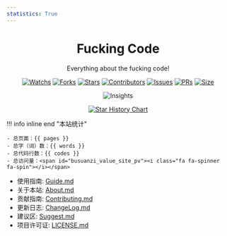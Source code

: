 ```yaml
---
statistics: True
---
```


<h1 align="center">Fucking Code</h1>

<p align="center">
Everything about the fucking code!
</p>

<p align="center">
<a href="https://github.com/Xiaokang2022/Fucking-Code/watchers"><img alt="Watchs" src="https://img.shields.io/github/watchers/Xiaokang2022/Fucking-Code?label=Watchs&logo=github&style=flat" /></a>
<a href="https://github.com/Xiaokang2022/Fucking-Code/forks"><img alt="Forks" src="https://img.shields.io/github/forks/Xiaokang2022/Fucking-Code?label=Forks&logo=github&style=flat" /></a>
<a href="https://github.com/Xiaokang2022/Fucking-Code/stargazers"><img alt="Stars" src="https://img.shields.io/github/stars/Xiaokang2022/Fucking-Code?label=Stars&color=gold&logo=github&style=flat" /></a>
<a href="https://github.com/Xiaokang2022/Fucking-Code/graphs/contributors"><img alt="Contributors" src="https://img.shields.io/github/contributors/Xiaokang2022/Fucking-Code?label=Contributors&logo=github" /></a>
<a href="https://github.com/Xiaokang2022/Fucking-Code/issues"><img alt="Issues" src="https://img.shields.io/github/issues/Xiaokang2022/Fucking-Code?label=Issues&logo=github" /></a>
<a href="https://github.com/Xiaokang2022/Fucking-Code/pulls"><img alt="PRs" src="https://img.shields.io/github/issues-pr/Xiaokang2022/Fucking-Code?label=PRs&logo=github" /></a>
<a href="https://github.com/Xiaokang2022/Fucking-Code"><img alt="Size" src="https://img.shields.io/github/languages/code-size/Xiaokang2022/Fucking-Code?label=Size&logo=github" /></a>
</p>

<p align="center"><img alt="Insights" src="https://repobeats.axiom.co/api/embed/4c2ebccfc8795aa2976c7839d2bdaf9484695c34.svg" /></p>

<p align="center">
    <a href="https://star-history.com/#Xiaokang2022/Fucking-Code&Date">
        <picture>
            <source media="(prefers-color-scheme: dark)" srcset="https://api.star-history.com/svg?repos=Xiaokang2022/Fucking-Code&type=Date&theme=dark" />
            <source media="(prefers-color-scheme: light)" srcset="https://api.star-history.com/svg?repos=Xiaokang2022/Fucking-Code&type=Date" />
            <img alt="Star History Chart" src="https://api.star-history.com/svg?repos=Xiaokang2022/Fucking-Code&type=Date" />
        </picture>
    </a>
</p>

!!! info inline end "本站统计"

    - 总页面：{{ pages }}
    - 总字（词）数：{{ words }}
    - 总代码行数：{{ codes }}
    - 总访问量：<span id="busuanzi_value_site_pv"><i class="fa fa-spinner fa-spin"></i></span>

-   使用指南: [Guide.md](./Guide.md)
-   关于本站: [About.md](./About.md)
-   贡献指南: [Contributing.md](./Contributing.md)
-   更新日志: [ChangeLog.md](./ChangeLog.md)
-   建议区: [Suggest.md](./Suggest.md)
-   项目许可证: [LICENSE.md](./LICENSE.md)
